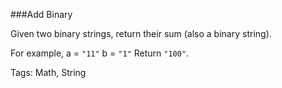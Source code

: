 ###Add Binary

 Given two binary strings, return their sum (also a binary string).

For example,
a = `"11"`
b = `"1"`
Return `"100"`. 

Tags: Math, String